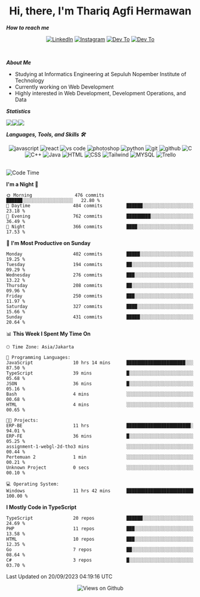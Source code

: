 <div align="center">
  <h1>Hi, there, I'm Thariq Agfi Hermawan</h1>
</div>


***How to reach me***
<p align='center'>
   <a href="https://www.linkedin.com/in/thariqagfihermawan" target="_blank"><img src="https://img.shields.io/badge/LinkedIn-0077B5?style=for-the-badge&logo=linkedin&logoColor=white" alt="LinkedIn"></a>
   <a href="https://www.instagram.com/thoriqagfi" target="_blank"><img src="https://img.shields.io/badge/Instagram-E4405F?style=for-the-badge&logo=instagram&logoColor=white" alt="Instagram"></a>
   <a href="https://medium.com/@thoriq.aghfi60" target="_blank"><img src="https://img.shields.io/badge/Medium-12100E?style=for-the-badge&logo=medium&logoColor=white" alt="Dev To"></a>
   <a href="https://linktr.ee/thoriqagfi" target="_blank"><img src="https://img.shields.io/badge/linktree-1de9b6?style=for-the-badge&logo=linktree&logoColor=white" alt="Dev To"></a>
</p>

<br>

***About Me***
- Studying at Informatics Engineering at Sepuluh Nopember Institute of Technology
- Currently working on Web Development
- Highly interested in Web Development, Development Operations, and Data

***Statistics***

<!-- [![GitHub Streak](http://github-readme-streak-stats.herokuapp.com?user=thoriqagfi&theme=dark)](https://git.io/streak-stats) -->

<div align="center">
  <div style="display: flex;">
    <img src="http://github-readme-streak-stats.herokuapp.com?user=thoriqagfi&theme=chartreuse-dark"/>
    <img src="https://github-readme-stats.vercel.app/api/top-langs/?username=thoriqagfi&layout=compact&&theme=chartreuse-dark&langs_count=8)](https://github.com/thoriqagfi"/>
    <img src="https://github-readme-stats.vercel.app/api?username=thoriqagfi&show_icons=true&theme=chartreuse-dark"/>
  </div>
</div>

<!-- [![Top Langs](https://github-readme-stats.vercel.app/api/top-langs/?username=thoriqagfi&layout=compact&&theme=chartreuse-dark&langs_count=8)](https://github.com/thoriqagfi)
< ![Agfi's GitHub stats](https://github-readme-stats.vercel.app/api?username=thoriqagfi&show_icons=true&theme=chartreuse-dark) -->

***Languages, Tools, and Skills 🛠***

  <div align="center">
    <img src="https://img.shields.io/badge/JavaScript-F7DF1E?style=for-the-badge&logo=javascript&logoColor=black" alt="javascript" />
    <img src="https://img.shields.io/badge/React-61DAFB?style=for-the-badge&logo=react&logoColor=black" alt="react" />
    <img src="https://img.shields.io/badge/vs%20code-007ACC?style=for-the-badge&logo=visual%20studio%20code&logoColor=white" alt="vs code" />
    <img src="https://img.shields.io/badge/adobe%20photoshop-31A8FF?style=for-the-badge&logo=adobe%20photoshop&logoColor=white" alt="photoshop" />
    <img src="https://img.shields.io/badge/python-3776AB?style=for-the-badge&logo=python&logoColor=white" alt="python" />
    <img src="https://img.shields.io/badge/Git-F05032?style=for-the-badge&logo=git&logoColor=white" alt="git" />
    <img src="https://img.shields.io/badge/GitHub-100000?style=for-the-badge&logo=github&logoColor=white" alt="github" />
    <img src="https://img.shields.io/badge/c-%2300599C.svg?style=for-the-badge&logo=c&logoColor=white" alt="C" />
    <img src="https://img.shields.io/badge/c++-%2300599C.svg?style=for-the-badge&logo=c%2B%2B&logoColor=white" alt="C++" />
    <img src="https://img.shields.io/badge/Java-ED8B00?style=for-the-badge&logo=java&logoColor=white" alt="Java"/>
    <img src="https://img.shields.io/badge/HTML5-E34F26?style=for-the-badge&logo=html5&logoColor=white" alt="HTML" />
    <img src="https://img.shields.io/badge/CSS-239120?&style=for-the-badge&logo=css3&logoColor=white" alt ="CSS" />
    <img src="https://img.shields.io/badge/tailwindcss-%2338B2AC.svg?style=for-the-badge&logo=tailwind-css&logoColor=white" alt="Tailwind" />
    <img src="https://img.shields.io/badge/MySQL-00000F?style=for-the-badge&logo=mysql&logoColor=white" alt="MYSQL" />
    <img src="https://img.shields.io/badge/Trello-%23026AA7.svg?style=for-the-badge&logo=Trello&logoColor=white" alt="Trello" />
  </div><br>

<!--START_SECTION:waka-->
![Code Time](http://img.shields.io/badge/Code%20Time-653%20hrs%202%20mins-blue)

**I'm a Night 🦉** 

```text
🌞 Morning                476 commits         ██████░░░░░░░░░░░░░░░░░░░   22.80 % 
🌆 Daytime                484 commits         ██████░░░░░░░░░░░░░░░░░░░   23.18 % 
🌃 Evening                762 commits         █████████░░░░░░░░░░░░░░░░   36.49 % 
🌙 Night                  366 commits         ████░░░░░░░░░░░░░░░░░░░░░   17.53 % 
```
📅 **I'm Most Productive on Sunday** 

```text
Monday                   402 commits         █████░░░░░░░░░░░░░░░░░░░░   19.25 % 
Tuesday                  194 commits         ██░░░░░░░░░░░░░░░░░░░░░░░   09.29 % 
Wednesday                276 commits         ███░░░░░░░░░░░░░░░░░░░░░░   13.22 % 
Thursday                 208 commits         ██░░░░░░░░░░░░░░░░░░░░░░░   09.96 % 
Friday                   250 commits         ███░░░░░░░░░░░░░░░░░░░░░░   11.97 % 
Saturday                 327 commits         ████░░░░░░░░░░░░░░░░░░░░░   15.66 % 
Sunday                   431 commits         █████░░░░░░░░░░░░░░░░░░░░   20.64 % 
```


📊 **This Week I Spent My Time On** 

```text
🕑︎ Time Zone: Asia/Jakarta

💬 Programming Languages: 
JavaScript               10 hrs 14 mins      ██████████████████████░░░   87.50 % 
TypeScript               39 mins             █░░░░░░░░░░░░░░░░░░░░░░░░   05.68 % 
JSON                     36 mins             █░░░░░░░░░░░░░░░░░░░░░░░░   05.16 % 
Bash                     4 mins              ░░░░░░░░░░░░░░░░░░░░░░░░░   00.68 % 
HTML                     4 mins              ░░░░░░░░░░░░░░░░░░░░░░░░░   00.65 % 

🐱‍💻 Projects: 
ERP-BE                   11 hrs              ████████████████████████░   94.01 % 
ERP-FE                   36 mins             █░░░░░░░░░░░░░░░░░░░░░░░░   05.25 % 
assignment-1-webgl-2d-tho3 mins              ░░░░░░░░░░░░░░░░░░░░░░░░░   00.44 % 
Pertemuan 2              1 min               ░░░░░░░░░░░░░░░░░░░░░░░░░   00.21 % 
Unknown Project          0 secs              ░░░░░░░░░░░░░░░░░░░░░░░░░   00.10 % 

💻 Operating System: 
Windows                  11 hrs 42 mins      █████████████████████████   100.00 % 
```

**I Mostly Code in TypeScript** 

```text
TypeScript               20 repos            ██████░░░░░░░░░░░░░░░░░░░   24.69 % 
PHP                      11 repos            ███░░░░░░░░░░░░░░░░░░░░░░   13.58 % 
HTML                     10 repos            ███░░░░░░░░░░░░░░░░░░░░░░   12.35 % 
Go                       7 repos             ██░░░░░░░░░░░░░░░░░░░░░░░   08.64 % 
C#                       3 repos             █░░░░░░░░░░░░░░░░░░░░░░░░   03.70 % 
```




 Last Updated on 20/09/2023 04:19:16 UTC
<!--END_SECTION:waka-->

<div align="center">
<img src="https://komarev.com/ghpvc/?username=thoriqagfi&color=blue" alt="Views on Github" />
</div>